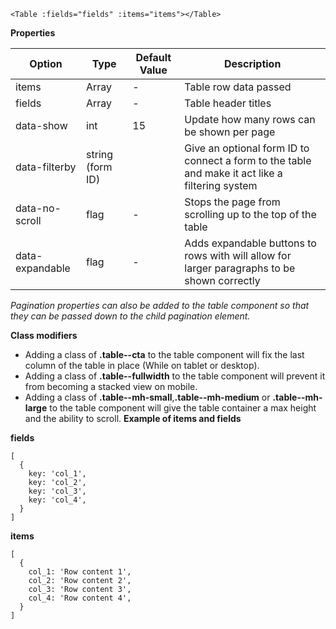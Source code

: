 ```
<Table :fields="fields" :items="items"></Table>
```

**Properties**

| Option          | Type             | Default Value | Description                                                                                     |
| --------------- | ---------------- | ------------- | ----------------------------------------------------------------------------------------------- |
| items           | Array            | -             | Table row data passed                                                                           |
| fields          | Array            | -             | Table header titles                                                                             |
| data-show       | int              | 15            | Update how many rows can be shown per page                                                      |
| data-filterby   | string (form ID) |               | Give an optional form ID to connect a form to the table and make it act like a filtering system |
| data-no-scroll  | flag             | -             | Stops the page from scrolling up to the top of the table                                        |
| data-expandable | flag             | -             | Adds expandable buttons to rows with will allow for larger paragraphs to be shown correctly     |

_Pagination properties can also be added to the table component so that they can be passed down to the child pagination element._

**Class modifiers**

- Adding a class of **.table--cta** to the table component will fix the last column of the table in place (While on tablet or desktop).
- Adding a class of **.table--fullwidth** to the table component will prevent it from becoming a stacked view on mobile.
- Adding a class of **.table--mh-small**,**.table--mh-medium** or **.table--mh-large** to the table component will give the table container a max height and the ability to scroll.
  **Example of items and fields**

**fields**

```
[
  {
    key: 'col_1',
    key: 'col_2',
    key: 'col_3',
    key: 'col_4',
  }
]
```

**items**

```
[
  {
    col_1: 'Row content 1',
    col_2: 'Row content 2',
    col_3: 'Row content 3',
    col_4: 'Row content 4',
  }
]
```
